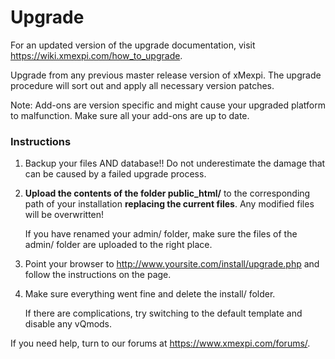 # Upgrade

  For an updated version of the upgrade documentation, visit https://wiki.xmexpi.com/how_to_upgrade.

  Upgrade from any previous master release version of xMexpi. The upgrade procedure will sort out and apply all necessary version patches.

  Note: Add-ons are version specific and might cause your upgraded platform to malfunction. Make sure all your add-ons are up to date.

### Instructions

  1. Backup your files AND database!! Do not underestimate the damage that can be caused by a failed upgrade process.

2. **Upload the contents of the folder public_html/** to the corresponding path of your installation **replacing the current files**. Any modified files will be overwritten!

   If you have renamed your admin/ folder, make sure the files of the admin/ folder are uploaded to the right place.

  3. Point your browser to http://www.yoursite.com/install/upgrade.php and follow the instructions on the page.

  4. Make sure everything went fine and delete the install/ folder.

     If there are complications, try switching to the default template and disable any vQmods.

  If you need help, turn to our forums at https://www.xmexpi.com/forums/.
